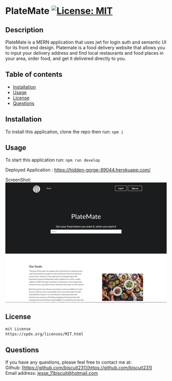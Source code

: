 
  # PlateMate    [![License: MIT](https://img.shields.io/badge/License-MIT-yellow.svg)](https://opensource.org/licenses/MIT)

  ## Description

  PlateMate is a MERN application that uses jwt for login auth and semantic UI for its front end design. Platemate is a food delivery website that allows you to input your delivery address and find local restaurants and food places in your area, order food, and get it delivered directly to you.

  ## Table of contents

  * [Installation](#Installation)
  * [Usage](#Usage)
  * [License](#License)
  * [Questions](#Questions)

  
  ## Installation 

  To install this application, clone the repo then run: `npm i`

  ## Usage 

  To start this application run:  `npm run develop`

  Deployed Application :   https://hidden-gorge-89044.herokuapp.com/         

  ScreenShot:   
![Screenshot of live site.](./client/src/assets/images/Screenshot%202023-02-27%2013-22-27.png)     


  ## License 
  
    mit License
    https://spdx.org/licenses/MIT.html
    

  ## Questions 

  If you have any questions, please feel free to contact me at:        
  Github: [https://github.com/biscuit231](https://github.com/biscuit231)         
  Email address: jesse_11biscuit@hotmail.com        

